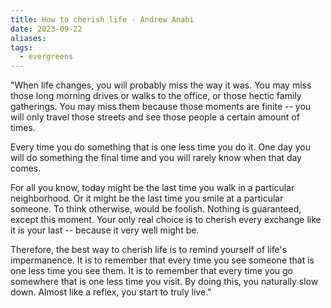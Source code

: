 ```yaml
---
title: How to cherish life - Andrew Anabi
date: 2023-09-22
aliases: 
tags:
  - evergreens
---
```

"When life changes, you will probably miss the way it was. You may miss those long morning drives or walks to the office, or those hectic family gatherings. You may miss them because those moments are finite -- you will only travel those streets and see those people a certain amount of times. 

Every time you do something that is one less time you do it. One day you will do something the final time and you will rarely know when that day comes. 

For all you know, today might be the last time you walk in a particular neighborhood. Or it might be the last time you smile at a particular someone. To think otherwise, would be foolish. Nothing is guaranteed, except this moment. Your only real choice is to cherish every exchange like it is your last -- because it very well might be. 

Therefore, the best way to cherish life is to remind yourself of life's impermanence. It is to remember that every time you see someone that is one less time you see them. It is to remember that every time you go somewhere that is one less time you visit. By doing this, you naturally slow down. Almost like a reflex, you start to truly live."
